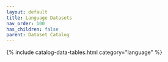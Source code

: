 ```yaml
---
layout: default
title: Language Datasets
nav_order: 100
has_children: false
parent: Dataset Catalog
---
```


{% include catalog-data-tables.html category="language" %}

